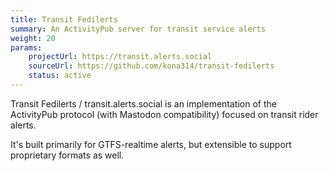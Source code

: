 ```yaml
---
title: Transit Fedilerts
summary: An ActivityPub server for transit service alerts
weight: 20
params:
    projectUrl: https://transit.alerts.social
    sourceUrl: https://github.com/kona314/transit-fedilerts
    status: active
---
```


Transit Fedilerts / transit.alerts.social is an implementation of the ActivityPub protocol (with Mastodon compatibility) focused on transit rider alerts. 

It's built primarily for GTFS-realtime alerts, but extensible to support proprietary formats as well. 